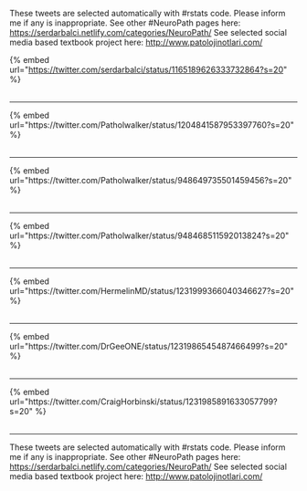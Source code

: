 

These tweets are selected automatically with #rstats code. Please inform me if any is inappropriate.
See other #NeuroPath pages here: https://serdarbalci.netlify.com/categories/NeuroPath/ 
See selected social media based textbook project here: http://www.patolojinotlari.com/

{% embed url="https://twitter.com/serdarbalci/status/1165189626333732864?s=20" %}<br>
<br>
<hr>
{% embed url="https://twitter.com/Patholwalker/status/1204841587953397760?s=20" %}<br>
<br>
<hr>
{% embed url="https://twitter.com/Patholwalker/status/948649735501459456?s=20" %}<br>
<br>
<hr>
{% embed url="https://twitter.com/Patholwalker/status/948468511592013824?s=20" %}<br>
<br>
<hr>
{% embed url="https://twitter.com/HermelinMD/status/1231999366040346627?s=20" %}<br>
<br>
<hr>
{% embed url="https://twitter.com/DrGeeONE/status/1231986545487466499?s=20" %}<br>
<br>
<hr>
{% embed url="https://twitter.com/CraigHorbinski/status/1231985891633057799?s=20" %}<br>
<br>
<hr>


These tweets are selected automatically with #rstats code. Please inform me if any is inappropriate.
See other #NeuroPath pages here: https://serdarbalci.netlify.com/categories/NeuroPath/ 
See selected social media based textbook project here: http://www.patolojinotlari.com/
